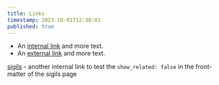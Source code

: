 ```yaml
---
title: Links
timestamp: 2023-10-01T12:30:01
published: true
---
```


* An [internal link](/with_todo) and more text.
* An [external link](https://rust-digger.code-maven.com/) and more text.

[sigils](/sigils) - another internal link to test the `show_related: false` in the front-matter of the sigils page
